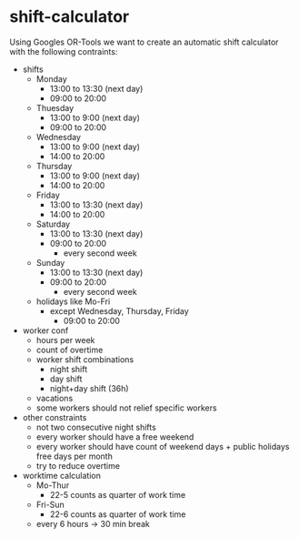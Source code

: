 # shift-calculator

Using Googles OR-Tools we want to create an automatic shift calculator with the following contraints:

- shifts
    - Monday
        - 13:00 to 13:30 (next day)
        - 09:00 to 20:00
    - Thuesday
        - 13:00 to 9:00 (next day)
        - 09:00 to 20:00
    - Wednesday
        - 13:00 to 9:00 (next day)
        - 14:00 to 20:00
    - Thursday
        - 13:00 to 9:00 (next day)
        - 14:00 to 20:00
    - Friday
        - 13:00 to 13:30 (next day)
        - 14:00 to 20:00
    - Saturday
        - 13:00 to 13:30 (next day)
        - 09:00 to 20:00
            - every second week
    - Sunday
        - 13:00 to 13:30 (next day)
        - 09:00 to 20:00
            - every second week
    - holidays like Mo-Fri
        - except Wednesday, Thursday, Friday
            - 09:00 to 20:00
- worker conf
    - hours per week
    - count of overtime
    - worker shift combinations
        - night shift
        - day shift
        - night+day shift (36h)
    - vacations
    - some workers should not relief specific workers
- other constraints
    - not two consecutive night shifts
    - every worker should have a free weekend
    - every worker should have count of weekend days + public holidays free days per month
    - try to reduce overtime
- worktime calculation
    - Mo-Thur
        - 22-5 counts as quarter of work time
    - Fri-Sun
        - 22-6 counts as quarter of work time
    - every 6 hours -> 30 min break

